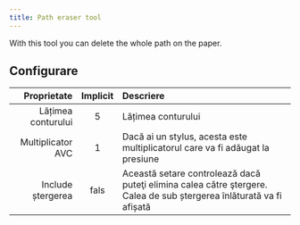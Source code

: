 ```yaml
---
title: Path eraser tool
---
```


With this tool you can delete the whole path on the paper.

## Configurare

|        Proprietate | Implicit | Descriere                                                                                                                            |
| -----------------: | :------: | :----------------------------------------------------------------------------------------------------------------------------------- |
| Lățimea conturului |     5    | Lățimea conturului                                                                                                                   |
|  Multiplicator AVC |     1    | Dacă ai un stylus, acesta este multiplicatorul care va fi adăugat la presiune                                                        |
|  Include ștergerea |   fals   | Această setare controlează dacă puteţi elimina calea către ştergere. Calea de sub ștergerea înlăturată va fi afișată |
